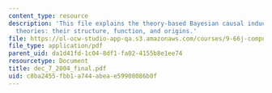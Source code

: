 ```yaml
---
content_type: resource
description: 'This file explains the theory-based Bayesian causal induction and intuitive
  theories: their structure, function, and origins.'
file: https://ol-ocw-studio-app-qa.s3.amazonaws.com/courses/9-66j-computational-cognitive-science-fall-2004/c8ba2455fbb1a744abeae59908086b0f_dec_7_2004_final.pdf
file_type: application/pdf
parent_uid: da1d41fd-1c04-8df1-fa02-4155b8e1ee74
resourcetype: Document
title: dec_7_2004_final.pdf
uid: c8ba2455-fbb1-a744-abea-e59908086b0f
---
```

